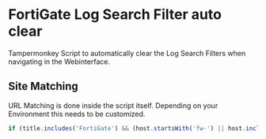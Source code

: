 # FortiGate Log Search Filter auto clear

Tampermonkey Script to automatically clear the Log Search Filters when navigating in the Webinterface.

## Site Matching

URL Matching is done inside the script itself. Depending on your Environment this needs to be customized.

```js
if (title.includes('FortiGate') && (host.startsWith('fw-') || host.includes('-fw')))
```
